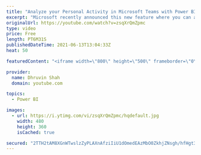 ```yaml
---
title: "Analyze your Personal Activity in Microsoft Teams with Power BI"
excerpt: "Microsoft recently announced this new feature where you can analyze your own Personal Activity within Microsoft Teams in one click with a new Power BI ‘Teams activity analytics’ report. This feature is in Preview at this moment. So, during this session, I’m going to talk about how to analyze your personal"
originalUrl: https://youtube.com/watch?v=zsqXrQmZpmc
type: video
price: Free
length: PT6M31S
publishedDateTime: 2021-06-13T13:04:33Z
heat: 50

featuredContent: "<iframe width=\"800\" height=\"500\" frameborder=\"0\" src=\"https://www.youtube.com/embed/zsqXrQmZpmc\" allow=\"accelerometer; autoplay; encrypted-media; gyroscope; picture-in-picture\" allowfullscreen></iframe>"

provider:
  name: Dhruvin Shah
  domain: youtube.com

topics:
  - Power BI

images:
  - url: https://i.ytimg.com/vi/zsqXrQmZpmc/hqdefault.jpg
    width: 480
    height: 360
    isCached: true

secured: "2TTH2tAM8XGnWTwslzZyPLAXnAfziIiU1dOmedEAzMbO0ZkhjZNsgh/hfHgt3ZqnNaT522/Z/NyCZ8pjE1zqBl2NEFWwAlJj+fFCMa9QJ7J/uPSRguvBvq9vgRtR1ZEAqj5l/FwdZmQnGsHdKfT6glvIeP38wWVmCYtrVjs9Xh95T8VUBbFHJx0LfeSuyOgI9OUrnHEAAaGgBP0Hp6t3kXQDVTgLggRdIc0JqYWPiglSNQB2nYkRtwymiDoba+IpQ6b/eCsBGEg2PamhgaaZA9Is79hqiFzFtc5HE2dusTxH1QWM/4GO8O8qnE5HjC+RslHOplYgm+KIEyH8DRtdRv8BhCkcLbjLKjaUiAhPC9BrjNOPRD1CSXtkl/XRxuKv3ulJhFQGWtOmPcT6DxA0L3iaNF831oQM+/ymkfB9mN4=;Cg22wisztAJz2qKJmsyNzw=="
---
```


